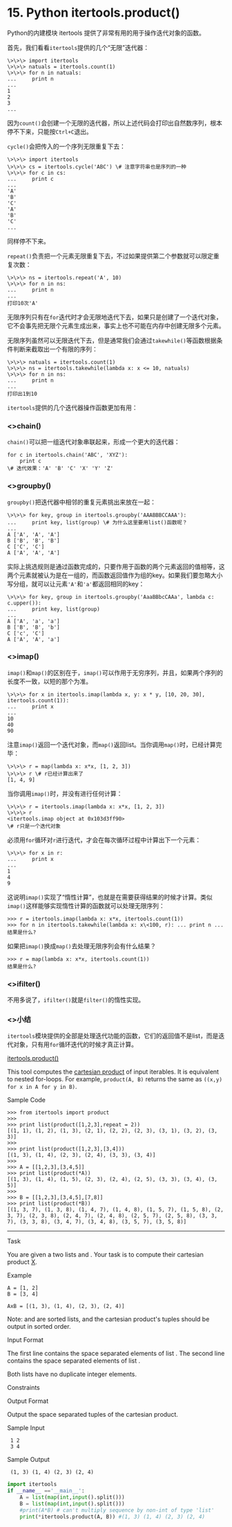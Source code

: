 # 15. Python itertools.product()

Python的内建模块 itertools 提供了非常有用的用于操作迭代对象的函数。

首先，我们看看`itertools`提供的几个“无限”迭代器：

```
\>\>\> import itertools
\>\>\> natuals = itertools.count(1)
\>\>\> for n in natuals:
...     print n
...
1
2
3
...

```

因为`count()`会创建一个无限的迭代器，所以上述代码会打印出自然数序列，根本停不下来，只能按`Ctrl+C`退出。

`cycle()`会把传入的一个序列无限重复下去：

```
\>\>\> import itertools
\>\>\> cs = itertools.cycle('ABC') \# 注意字符串也是序列的一种
\>\>\> for c in cs:
...     print c
...
'A'
'B'
'C'
'A'
'B'
'C'
...

```

同样停不下来。

`repeat()`负责把一个元素无限重复下去，不过如果提供第二个参数就可以限定重复次数：

```
\>\>\> ns = itertools.repeat('A', 10)
\>\>\> for n in ns:
...     print n
...
打印10次'A'

```

无限序列只有在`for`迭代时才会无限地迭代下去，如果只是创建了一个迭代对象，它不会事先把无限个元素生成出来，事实上也不可能在内存中创建无限多个元素。

无限序列虽然可以无限迭代下去，但是通常我们会通过`takewhile()`等函数根据条件判断来截取出一个有限的序列：

```
\>\>\> natuals = itertools.count(1)
\>\>\> ns = itertools.takewhile(lambda x: x <= 10, natuals)
\>\>\> for n in ns:
...     print n
...
打印出1到10

```

`itertools`提供的几个迭代器操作函数更加有用：

### <>chain()

`chain()`可以把一组迭代对象串联起来，形成一个更大的迭代器：

```
for c in itertools.chain('ABC', 'XYZ'):
    print c
\# 迭代效果：'A' 'B' 'C' 'X' 'Y' 'Z'

```

### <>groupby()

`groupby()`把迭代器中相邻的重复元素挑出来放在一起：

```
\>\>\> for key, group in itertools.groupby('AAABBBCCAAA'):
...     print key, list(group) \# 为什么这里要用list()函数呢？
...
A ['A', 'A', 'A']
B ['B', 'B', 'B']
C ['C', 'C']
A ['A', 'A', 'A']

```

实际上挑选规则是通过函数完成的，只要作用于函数的两个元素返回的值相等，这两个元素就被认为是在一组的，而函数返回值作为组的key。如果我们要忽略大小写分组，就可以让元素`'A'`和`'a'`都返回相同的key：

```
\>\>\> for key, group in itertools.groupby('AaaBBbcCAAa', lambda c: c.upper()):
...     print key, list(group)
...
A ['A', 'a', 'a']
B ['B', 'B', 'b']
C ['c', 'C']
A ['A', 'A', 'a']

```

### <>imap()

`imap()`和`map()`的区别在于，`imap()`可以作用于无穷序列，并且，如果两个序列的长度不一致，以短的那个为准。

```
\>\>\> for x in itertools.imap(lambda x, y: x * y, [10, 20, 30], itertools.count(1)):
...     print x
...
10
40
90

```

注意`imap()`返回一个迭代对象，而`map()`返回list。当你调用`map()`时，已经计算完毕：

```
\>\>\> r = map(lambda x: x*x, [1, 2, 3])
\>\>\> r \# r已经计算出来了
[1, 4, 9]

```

当你调用`imap()`时，并没有进行任何计算：

```
\>\>\> r = itertools.imap(lambda x: x*x, [1, 2, 3])
\>\>\> r
<itertools.imap object at 0x103d3ff90>
\# r只是一个迭代对象

```

必须用`for`循环对`r`进行迭代，才会在每次循环过程中计算出下一个元素：

```
\>\>\> for x in r:
...     print x
...
1
4
9

```

这说明`imap()`实现了“惰性计算”，也就是在需要获得结果的时候才计算。类似`imap()`这样能够实现惰性计算的函数就可以处理无限序列：

```
>>> r = itertools.imap(lambda x: x*x, itertools.count(1))
>>> for n in itertools.takewhile(lambda x: x\<100, r): ... print n ... 结果是什么? 
```

如果把`imap()`换成`map()`去处理无限序列会有什么结果？

```
>>> r = map(lambda x: x*x, itertools.count(1))
结果是什么?

```

### <>ifilter()

不用多说了，`ifilter()`就是`filter()`的惰性实现。

### <>小结

`itertools`模块提供的全部是处理迭代功能的函数，它们的返回值不是list，而是迭代对象，只有用`for`循环迭代的时候才真正计算。

[itertools.product()](https://docs.python.org/2/library/itertools.html#itertools.product)

This tool computes the [cartesian product](https://en.wikipedia.org/wiki/Cartesian_product) of input iterables. 
It is equivalent to nested for-loops. 
For example, `product(A, B)` returns the same as `((x,y) for x in A for y in B)`.

Sample Code

```
>>> from itertools import product
>>>
>>> print list(product([1,2,3],repeat = 2))
[(1, 1), (1, 2), (1, 3), (2, 1), (2, 2), (2, 3), (3, 1), (3, 2), (3, 3)]
>>>
>>> print list(product([1,2,3],[3,4]))
[(1, 3), (1, 4), (2, 3), (2, 4), (3, 3), (3, 4)]
>>>
>>> A = [[1,2,3],[3,4,5]]
>>> print list(product(*A))
[(1, 3), (1, 4), (1, 5), (2, 3), (2, 4), (2, 5), (3, 3), (3, 4), (3, 5)]
>>>
>>> B = [[1,2,3],[3,4,5],[7,8]]
>>> print list(product(*B))
[(1, 3, 7), (1, 3, 8), (1, 4, 7), (1, 4, 8), (1, 5, 7), (1, 5, 8), (2, 3, 7), (2, 3, 8), (2, 4, 7), (2, 4, 8), (2, 5, 7), (2, 5, 8), (3, 3, 7), (3, 3, 8), (3, 4, 7), (3, 4, 8), (3, 5, 7), (3, 5, 8)]

```

---

Task

You are given a two lists  and . Your task is to compute their cartesian product [X](https://en.wikipedia.org/wiki/Cartesian_product).

Example

```
A = [1, 2]
B = [3, 4]

AxB = [(1, 3), (1, 4), (2, 3), (2, 4)]

```

Note:  and  are sorted lists, and the cartesian product's tuples should be output in sorted order.

Input Format

The first line contains the space separated elements of list . 
The second line contains the space separated elements of list .

Both lists have no duplicate integer elements.

Constraints

Output Format

Output the space separated tuples of the cartesian product.

Sample Input

```
 1 2
 3 4

```

Sample Output

```
 (1, 3) (1, 4) (2, 3) (2, 4)
```

```python
import itertools
if __name__ =='__main__':
    A = list(map(int,input().split()))
    B = list(map(int,input().split()))
    #print(A*B) # can't multiply sequence by non-int of type 'list'
    print(*itertools.product(A, B)) #(1, 3) (1, 4) (2, 3) (2, 4)

```